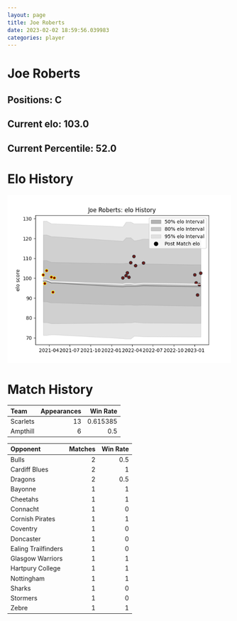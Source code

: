 ```yaml
---  
layout: page  
title: Joe Roberts  
date: 2023-02-02 18:59:56.039983  
categories: player  
---
```

# Joe Roberts

## Positions: C

## Current elo: 103.0

## Current Percentile: 52.0

# Elo History


![elo history](history_JoeRoberts.png)
# Match History


| Team     |   Appearances |   Win Rate |
|:---------|--------------:|-----------:|
| Scarlets |            13 |   0.615385 |
| Ampthill |             6 |   0.5      |

| Opponent            |   Matches |   Win Rate |
|:--------------------|----------:|-----------:|
| Bulls               |         2 |        0.5 |
| Cardiff Blues       |         2 |        1   |
| Dragons             |         2 |        0.5 |
| Bayonne             |         1 |        1   |
| Cheetahs            |         1 |        1   |
| Connacht            |         1 |        0   |
| Cornish Pirates     |         1 |        1   |
| Coventry            |         1 |        0   |
| Doncaster           |         1 |        0   |
| Ealing Trailfinders |         1 |        0   |
| Glasgow Warriors    |         1 |        1   |
| Hartpury College    |         1 |        1   |
| Nottingham          |         1 |        1   |
| Sharks              |         1 |        0   |
| Stormers            |         1 |        0   |
| Zebre               |         1 |        1   |